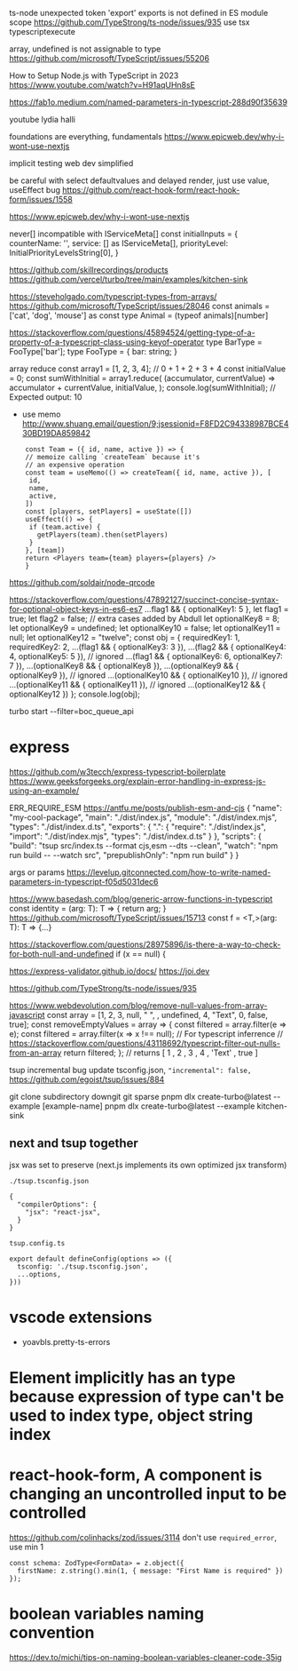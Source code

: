 ts-node unexpected token 'export'
exports is not defined in ES module scope
https://github.com/TypeStrong/ts-node/issues/935
use tsx typescriptexecute

array, undefined is not assignable to type
https://github.com/microsoft/TypeScript/issues/55206

How to Setup Node.js with TypeScript in 2023
https://www.youtube.com/watch?v=H91aqUHn8sE

https://fab1o.medium.com/named-parameters-in-typescript-288d90f35639

youtube lydia halli

foundations are everything, fundamentals
https://www.epicweb.dev/why-i-wont-use-nextjs

implicit testing
web dev simplified

be careful with select defaultvalues and delayed render, just use value, useEffect bug
https://github.com/react-hook-form/react-hook-form/issues/1558

https://www.epicweb.dev/why-i-wont-use-nextjs

never[] incompatible with IServiceMeta[]
const initialInputs = {
counterName: '',
service: [] as IServiceMeta[],
priorityLevel: InitialPriorityLevelsString[0],
}

https://github.com/skillrecordings/products
https://github.com/vercel/turbo/tree/main/examples/kitchen-sink

https://steveholgado.com/typescript-types-from-arrays/
https://github.com/microsoft/TypeScript/issues/28046
const animals = ['cat', 'dog', 'mouse'] as const
type Animal = (typeof animals)[number]

https://stackoverflow.com/questions/45894524/getting-type-of-a-property-of-a-typescript-class-using-keyof-operator
type BarType = FooType['bar'];
type FooType = {
bar: string;
}

array reduce
const array1 = [1, 2, 3, 4];
// 0 + 1 + 2 + 3 + 4
const initialValue = 0;
const sumWithInitial = array1.reduce(
(accumulator, currentValue) => accumulator + currentValue,
initialValue,
);
console.log(sumWithInitial);
// Expected output: 10

- use memo
  http://www.shuang.email/question/9;jsessionid=F8FD2C94338987BCE430BD19DA859842

```
    const Team = ({ id, name, active }) => {
    // memoize calling `createTeam` because it's
    // an expensive operation
    const team = useMemo(() => createTeam({ id, name, active }), [
     id,
     name,
     active,
    ])
    const [players, setPlayers] = useState([])
    useEffect(() => {
     if (team.active) {
       getPlayers(team).then(setPlayers)
     }
    }, [team])
    return <Players team={team} players={players} />
    }
```

https://github.com/soldair/node-qrcode

https://stackoverflow.com/questions/47892127/succinct-concise-syntax-for-optional-object-keys-in-es6-es7
...flag1 && { optionalKey1: 5 },
let flag1 = true;
let flag2 = false;
// extra cases added by Abdull
let optionalKey8 = 8;
let optionalKey9 = undefined;
let optionalKey10 = false;
let optionalKey11 = null;
let optionalKey12 = "twelve";
const obj = {
requiredKey1: 1,
requiredKey2: 2,
...(flag1 && { optionalKey3: 3 }),
...(flag2 && { optionalKey4: 4, optionalKey5: 5 }), // ignored
...(flag1 && { optionalKey6: 6, optionalKey7: 7 }),
...(optionalKey8 && { optionalKey8 }),
...(optionalKey9 && { optionalKey9 }), // ignored
...(optionalKey10 && { optionalKey10 }), // ignored
...(optionalKey11 && { optionalKey11 }), // ignored
...(optionalKey12 && { optionalKey12 })
};
console.log(obj);

turbo start --filter=boc_queue_api

# express

https://github.com/w3tecch/express-typescript-boilerplate
https://www.geeksforgeeks.org/explain-error-handling-in-express-js-using-an-example/

ERR_REQUIRE_ESM
https://antfu.me/posts/publish-esm-and-cjs
{
"name": "my-cool-package",
"main": "./dist/index.js",
"module": "./dist/index.mjs",
"types": "./dist/index.d.ts",
"exports": {
".": {
"require": "./dist/index.js",
"import": "./dist/index.mjs",
"types": "./dist/index.d.ts"
}
},
"scripts": {
"build": "tsup src/index.ts --format cjs,esm --dts --clean",
"watch": "npm run build -- --watch src",
"prepublishOnly": "npm run build"
}
}

args or params
https://levelup.gitconnected.com/how-to-write-named-parameters-in-typescript-f05d5031dec6

https://www.basedash.com/blog/generic-arrow-functions-in-typescript
const identity = <T>(arg: T): T => {
return arg;
}
https://github.com/microsoft/TypeScript/issues/15713
const f = <T,>(arg: T): T => {...}

https://stackoverflow.com/questions/28975896/is-there-a-way-to-check-for-both-null-and-undefined
if (x == null) {

https://express-validator.github.io/docs/
https://joi.dev

https://github.com/TypeStrong/ts-node/issues/935

https://www.webdevolution.com/blog/remove-null-values-from-array-javascript
const array = [1, 2, 3, null, " ", , undefined, 4, "Text", 0, false, true];
const removeEmptyValues = array => {
const filtered = array.filter(e => e);
const filtered = array.filter(x => x !== null);
// For typescript inferrence
// https://stackoverflow.com/questions/43118692/typescript-filter-out-nulls-from-an-array
return filtered;
};
// returns [ 1 , 2 , 3 , 4 , 'Text' , true ]

tsup incremental bug
update tsconfig.json, `"incremental": false,`
https://github.com/egoist/tsup/issues/884

git clone subdirectory
downgit
git sparse
pnpm dlx create-turbo@latest --example [example-name]
pnpm dlx create-turbo@latest --example kitchen-sink

## next and tsup together

jsx was set to preserve (next.js implements its own optimized jsx transform)

`./tsup.tsconfig.json`

```
{
  "compilerOptions": {
    "jsx": "react-jsx",
  }
}
```

`tsup.config.ts`

```
export default defineConfig(options => ({
  tsconfig: './tsup.tsconfig.json',
  ...options,
}))
```

# vscode extensions

- yoavbls.pretty-ts-errors

# Element implicitly has an type because expression of type can't be used to index type, object string index

# react-hook-form, A component is changing an uncontrolled input to be controlled
https://github.com/colinhacks/zod/issues/3114
don't use `required_error`, use min 1
```
const schema: ZodType<FormData> = z.object({
  firstName: z.string().min(1, { message: "First Name is required" })
});
```


# boolean variables naming convention
  https://dev.to/michi/tips-on-naming-boolean-variables-cleaner-code-35ig